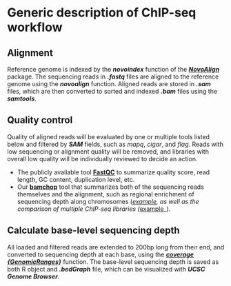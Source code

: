# Generic description of ChIP-seq workflow

## Alignment

Reference genome is indexed by the ***novoindex*** function of the [***NovoAlign***](http://www.novocraft.com/products/novoalign) package. The sequencing reads in ***.fastq*** files are aligned to the reference genome using the ***novoalign*** function. Aligned reads are stored in ***.sam*** files, which are then converted to sorted and indexed ***.bam*** files using the ***samtools***. 

## Quality control

Quality of aligned reads will be evaluated by one or multiple tools listed below and filtered by ***SAM*** fields, such as _mapq_, _cigar_, and _flag_. Reads with low sequencing or alignment quality will be removed, and libraries with overall low quality will be individually reviewed to decide an action.

  - The publicly available tool **[FastQC](https://www.bioinformatics.babraham.ac.uk/projects/fastqc/)** to summarize quality score, read length, GC content, duplication level, etc.
  - Our **[bamchop](https://bmcbioinformatics.biomedcentral.com/articles/10.1186/1471-2105-14-S11-S3)** tool that summarizes both of the sequencing reads themselves and the alignment, such as regional enrichment of sequencing depth along chromosomes (_[example](https://github.com/zhezhangsh/MyMethods/blob/master/examples/chipseq/bamchop_histone.pdf_), as well as the comparison of multiple ChIP-seq libraries (_[example](https://github.com/zhezhangsh/MyMethods/blob/master/examples/chipseq/bamchop_multi.pdf)_). 

## Calculate base-level sequencing depth

All loaded and filtered reads are extended to 200bp long from their end, and converted to sequencing depth at each base, using the ***[coverage {GenomicRanges}](http://web.mit.edu/~r/current/arch/i386_linux26/lib/R/library/GenomicRanges/html/coverage-methods.html)*** function. The base-level sequencing depth is saved as both R object and ***.bedGraph*** file, which can be visualized with ***UCSC Genome Browser***.
